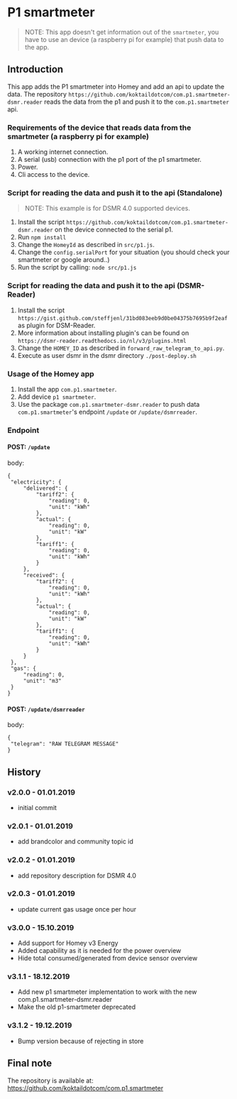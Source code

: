# P1 smartmeter

> NOTE: This app doesn't get information out of the `smartmeter`, you have to use an device (a raspberry pi for example) that push data to the app.

## Introduction
This app adds the P1 smartmeter into Homey and add an api to update the data.
The repository `https://github.com/koktaildotcom/com.p1.smartmeter-dsmr.reader` reads the data from the p1 and push it to the `com.p1.smartmeter` api.

### Requirements of the device that reads data from the smartmeter (a raspberry pi for example)
1. A working internet connection.
2. A serial (usb) connection with the p1 port of the p1 smartmeter.
3. Power.
4. Cli access to the device.

### Script for reading the data and push it to the api (Standalone)

> NOTE: This example is for DSMR 4.0 supported devices.
1. Install the script `https://github.com/koktaildotcom/com.p1.smartmeter-dsmr.reader` on the device connected to the serial p1.
2. Run `npm install`
3. Change the `HomeyId` as described in `src/p1.js`.
4. Change the `config.serialPort` for your situation (you should check your smartmeter or google around..)
5. Run the script by calling: `node src/p1.js`

### Script for reading the data and push it to the api (DSMR-Reader)

1. Install the script `https://gist.github.com/steffjenl/31bd083eeb9d0be04375b7695b9f2eaf` as plugin for DSM-Reader.
2. More information about installing plugin's can be found on `https://dsmr-reader.readthedocs.io/nl/v3/plugins.html`
3. Change the `HOMEY_ID` as described in `forward_raw_telegram_to_api.py`.
4. Execute as user dsmr in the dsmr directory `./post-deploy.sh`

### Usage of the Homey app
1. Install the app `com.p1.smartmeter`.
2. Add device `p1 smartmeter`.
3. Use the package `com.p1.smartmeter-dsmr.reader` to push data `com.p1.smartmeter`'s endpoint `/update` or `/update/dsmrreader`.

### Endpoint

#### POST: `/update`

   body:
   
   ```
   {
   	"electricity": {
   		"delivered": {
   			"tariff2": {
   				"reading": 0,
   				"unit": "kWh"
   			},
   			"actual": {
   				"reading": 0,
   				"unit": "kW"
   			},
   			"tariff1": {
   				"reading": 0,
   				"unit": "kWh"
   			}
   		},
   		"received": {
   			"tariff2": {
   				"reading": 0,
   				"unit": "kWh"
   			},
   			"actual": {
   				"reading": 0,
   				"unit": "kW"
   			},
   			"tariff1": {
   				"reading": 0,
   				"unit": "kWh"
   			}
   		}
   	},
   	"gas": {
   		"reading": 0,
   		"unit": "m3"
   	}
   }
   ```

#### POST: `/update/dsmrreader`

   body:
   
   ```
   {
   	"telegram": "RAW TELEGRAM MESSAGE"
   }
   ```

## History

### v2.0.0 - 01.01.2019
- initial commit

### v2.0.1 - 01.01.2019
- add brandcolor and community topic id

### v2.0.2 - 01.01.2019
- add repository description for DSMR 4.0

### v2.0.3 - 01.01.2019
- update current gas usage once per hour

### v3.0.0 - 15.10.2019
- Add support for Homey v3 Energy
- Added capability as it is needed for the power overview
- Hide total consumed/generated from device sensor overview

### v3.1.1 - 18.12.2019
- Add new p1 smartmeter implementation to work with the new com.p1.smartmeter-dsmr.reader
- Make the old p1-smartmeter deprecated

### v3.1.2 - 19.12.2019
- Bump version because of rejecting in store

## Final note ##
The repository is available at: https://github.com/koktaildotcom/com.p1.smartmeter
